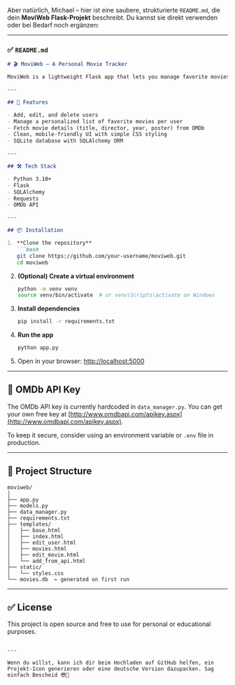 Aber natürlich, Michael – hier ist eine saubere, strukturierte `README.md`, die dein **MoviWeb Flask-Projekt** beschreibt. Du kannst sie direkt verwenden oder bei Bedarf noch ergänzen:

---

### ✅ `README.md`

````markdown
# 🎬 MoviWeb – A Personal Movie Tracker

MoviWeb is a lightweight Flask app that lets you manage favorite movies for multiple users. Movies can be added manually or fetched via the OMDb API.

---

## 🚀 Features

- Add, edit, and delete users
- Manage a personalized list of favorite movies per user
- Fetch movie details (title, director, year, poster) from OMDb
- Clean, mobile-friendly UI with simple CSS styling
- SQLite database with SQLAlchemy ORM

---

## 🛠️ Tech Stack

- Python 3.10+
- Flask
- SQLAlchemy
- Requests
- OMDb API

---

## 📦 Installation

1. **Clone the repository**
   ```bash
   git clone https://github.com/your-username/moviweb.git
   cd moviweb
````

2. **(Optional) Create a virtual environment**

   ```bash
   python -m venv venv
   source venv/bin/activate  # or venv\Scripts\activate on Windows
   ```

3. **Install dependencies**

   ```bash
   pip install -r requirements.txt
   ```

4. **Run the app**

   ```bash
   python app.py
   ```

5. Open in your browser: [http://localhost:5000](http://localhost:5000)

---

## 🔑 OMDb API Key

The OMDb API key is currently hardcoded in `data_manager.py`. You can get your own free key at [http://www.omdbapi.com/apikey.aspx](http://www.omdbapi.com/apikey.aspx).

To keep it secure, consider using an environment variable or `.env` file in production.

---

## 📁 Project Structure

```
moviweb/
│
├── app.py
├── models.py
├── data_manager.py
├── requirements.txt
├── templates/
│   ├── base.html
│   ├── index.html
│   ├── edit_user.html
│   ├── movies.html
│   ├── edit_movie.html
│   └── add_from_api.html
├── static/
│   └── styles.css
└── movies.db  ← generated on first run
```

---

## ✅ License

This project is open source and free to use for personal or educational purposes.

```

---

Wenn du willst, kann ich dir beim Hochladen auf GitHub helfen, ein Projekt-Icon generieren oder eine deutsche Version dazupacken. Sag einfach Bescheid 😎📘
```
